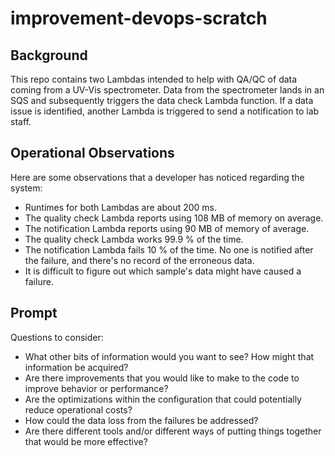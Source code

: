 # improvement-devops-scratch

## Background

This repo contains two Lambdas intended to help with QA/QC of data coming
from a UV-Vis spectrometer. Data from the spectrometer lands in an SQS and
subsequently triggers the data check Lambda function. If a data issue is
identified, another Lambda is triggered to send a notification to lab staff.

## Operational Observations

Here are some observations that a developer has noticed regarding the system:

* Runtimes for both Lambdas are about 200 ms. 
* The quality check Lambda reports using 108 MB of memory on average.
* The notification Lambda reports using 90 MB of memory of average.
* The quality check Lambda works 99.9 % of the time.
* The notification Lambda fails 10 % of the time. No one is notified after the 
failure, and there's no record of the erroneous data.
* It is difficult to figure out which sample's data might have caused a failure.


## Prompt

Questions to consider:

* What other bits of information would you want to see? How might that information be acquired?
* Are there improvements that you would like to make to the code to improve behavior or performance?
* Are the optimizations within the configuration that could potentially reduce operational costs?
* How could the data loss from the failures be addressed? 
* Are there different tools and/or different ways of putting things together that would be more effective?

